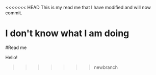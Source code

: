 <<<<<<< HEAD
This is my read me that I have modified and will now commit.

I don't know what I am doing
=======
#Read me

Hello!
>>>>>>> newbranch
